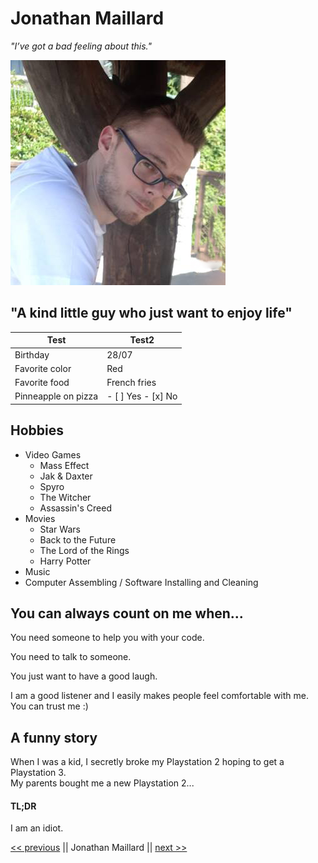 

# Jonathan Maillard


*"I’ve got a bad feeling about this."*


![Personal Photo](jonathan.jpg)


## "A kind little guy who just want to enjoy life"


Test | Test2
------------ | -------------
Birthday | 28/07
Favorite color | Red
Favorite food | French fries
Pinneapple on pizza | - [ ] Yes - [x] No


## Hobbies

* Video Games
    * Mass Effect
    * Jak & Daxter
    * Spyro
    * The Witcher
    * Assassin's Creed
* Movies
    * Star Wars
    * Back to the Future
    * The Lord of the Rings
    * Harry Potter
* Music
* Computer Assembling / Software Installing and Cleaning


## You can always count on me when...


You need someone to help you with your code.


You need to talk to someone.


You just want to have a good laugh.


I am a good listener and I easily makes people feel comfortable with me. You can trust me :)


## A funny story


When I was a kid, I secretly broke my Playstation 2 hoping to get a Playstation 3.<br>
My parents bought me a new Playstation 2...


#### TL;DR


I am an idiot.


[<< previous](http://github.com) || Jonathan Maillard || [next >>](http://github.com)
